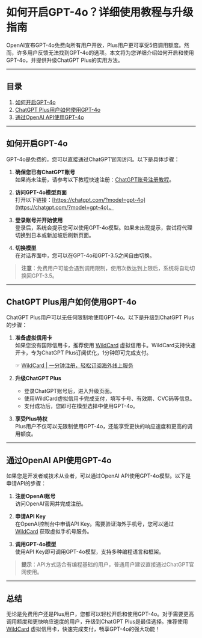 # 如何开启GPT-4o？详细使用教程与升级指南

OpenAI宣布GPT-4o免费向所有用户开放，Plus用户更可享受5倍调用额度。然而，许多用户反馈无法找到GPT-4o的选项。本文将为您详细介绍如何开启和使用GPT-4o，并提供升级ChatGPT Plus的实用方法。

---

## 目录

1. [如何开启GPT-4o](#如何开启gpt-4o)  
2. [ChatGPT Plus用户如何使用GPT-4o](#chatgpt-plus用户如何使用gpt-4o)  
3. [通过OpenAI API使用GPT-4o](#通过openai-api使用gpt-4o)  

---

## 如何开启GPT-4o

GPT-4o是免费的，您可以直接通过ChatGPT官网访问。以下是具体步骤：

1. **确保您已有ChatGPT账号**  
   如果尚未注册，请参考以下教程快速注册：[ChatGPT账号注册教程](https://chatgpt.com/how-to-register)。  

2. **访问GPT-4o模型页面**  
   打开以下链接：[https://chatgpt.com/?model=gpt-4o](https://chatgpt.com/?model=gpt-4o)。  

3. **登录账号并开始使用**  
   登录后，系统会提示您可以使用GPT-4o模型。如果未出现提示，尝试将代理切换到日本或新加坡后刷新页面。  

4. **切换模型**  
   在对话界面中，您可以在GPT-4o和GPT-3.5之间自由切换。  

> **注意**：免费用户可能会遇到调用限制，使用次数达到上限后，系统将自动切换回GPT-3.5。

---

## ChatGPT Plus用户如何使用GPT-4o

ChatGPT Plus用户可以无任何限制地使用GPT-4o。以下是升级到ChatGPT Plus的步骤：

1. **准备虚拟信用卡**  
   如果您没有国际信用卡，推荐使用 [WildCard](https://bit.ly/bewildcard) 虚拟信用卡。WildCard支持快速开卡，专为ChatGPT Plus订阅优化，1分钟即可完成支付。  

   ☞ [WildCard | 一分钟注册，轻松订阅海外线上服务](https://bit.ly/bewildcard)

2. **升级ChatGPT Plus**  
   - 登录ChatGPT账号后，进入升级页面。  
   - 使用WildCard虚拟信用卡完成支付，填写卡号、有效期、CVC码等信息。  
   - 支付成功后，您即可在模型选择中使用GPT-4o。  

3. **享受Plus特权**  
   Plus用户不仅可以无限制使用GPT-4o，还能享受更快的响应速度和更高的调用额度。

---

## 通过OpenAI API使用GPT-4o

如果您是开发者或技术从业者，可以通过OpenAI API使用GPT-4o模型。以下是申请API的步骤：

1. **注册OpenAI账号**  
   访问OpenAI官网并完成注册。  

2. **申请API Key**  
   在OpenAI控制台中申请API Key。需要验证海外手机号，您可以通过 [WildCard](https://bit.ly/bewildcard) 获取虚拟手机号服务。  

3. **调用GPT-4o模型**  
   使用API Key即可调用GPT-4o模型，支持多种编程语言和框架。  

> **提示**：API方式适合有编程基础的用户，普通用户建议直接通过ChatGPT官网使用。

---

## 总结

无论是免费用户还是Plus用户，您都可以轻松开启和使用GPT-4o。对于需要更高调用额度和更快响应速度的用户，升级到ChatGPT Plus是最佳选择。推荐使用 [WildCard](https://bit.ly/bewildcard) 虚拟信用卡，快速完成支付，畅享GPT-4o的强大功能！
